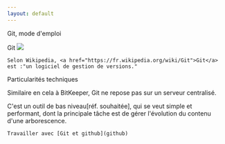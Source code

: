 ```yaml
---
layout: default
---
```

<html>
   Git, mode d'emploi

Git
   <img src="https://upload.wikimedia.org/wikipedia/commons/thumb/e/e0/Git-logo.svg/200px-Git-logo.svg.png">

    Selon Wikipedia, <a href="https://fr.wikipedia.org/wiki/Git">Git</a> est :"un logiciel de gestion de versions."

   Particularités techniques
 
   Similaire en cela à BitKeeper, Git ne repose pas sur un serveur centralisé. 
 
   C'est un outil de bas niveau[réf. souhaitée], qui se veut simple et performant, dont la principale tâche est de gérer l'évolution du contenu d'une arborescence.
   
    Travailler avec [Git et github](github)  
</html>
